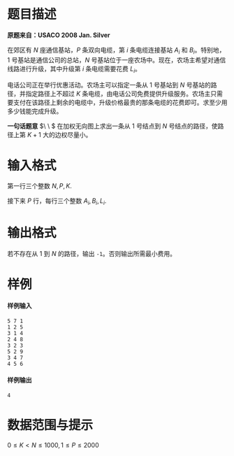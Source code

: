 
# 题目描述

**原题来自：USACO 2008 Jan. Silver**

在郊区有 $N$ 座通信基站，$P$ 条双向电缆，第 $i$ 条电缆连接基站 $A_i$ 和 $B_i$。特别地，$1$ 号基站是通信公司的总站，$N$ 号基站位于一座农场中。现在，农场主希望对通信线路进行升级，其中升级第 $i$ 条电缆需要花费 $L_i$。

电话公司正在举行优惠活动。农场主可以指定一条从 $1$ 号基站到 $N$ 号基站的路径，并指定路径上不超过 $K$ 条电缆，由电话公司免费提供升级服务。农场主只需要支付在该路径上剩余的电缆中，升级价格最贵的那条电缆的花费即可。求至少用多少钱能完成升级。 

**一句话题意** $\ \ $ 在加权无向图上求出一条从 $1$ 号结点到 $N$ 号结点的路径，使路径上第 $K + 1$ 大的边权尽量小。

# 输入格式

第一行三个整数 $N,P,K$.

接下来 $P$ 行，每行三个整数 $A_i,B_i,L_i$.

# 输出格式

若不存在从 $1$ 到 $N$ 的路径，输出 `-1`。否则输出所需最小费用。

# 样例

#### 样例输入
```plain
5 7 1
1 2 5
3 1 4
2 4 8
3 2 3
5 2 9
3 4 7
4 5 6
```

#### 样例输出
```plain
4
```

# 数据范围与提示

$0 \le K < N \le 1000, 1 \le P\le 2000$


